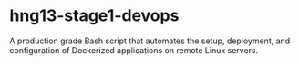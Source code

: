# hng13-stage1-devops
A production grade Bash script that automates the setup, deployment, and configuration of Dockerized applications on remote Linux servers.
